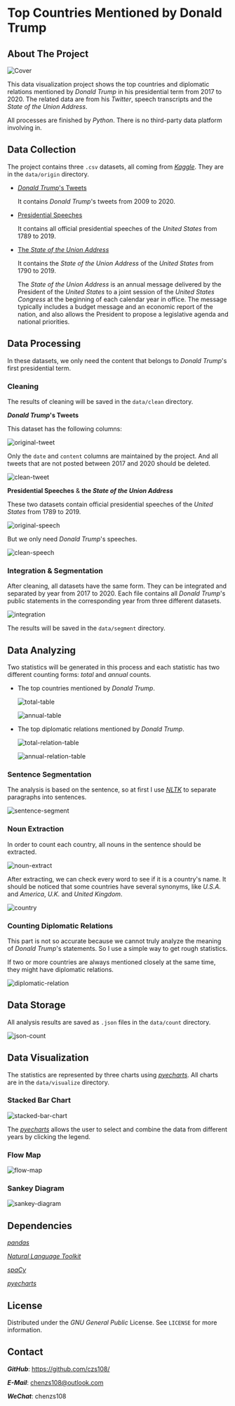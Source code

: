 # Top Countries Mentioned by Donald Trump

## About The Project

![Cover](../Cover.jpg)

This data visualization project shows the top countries and diplomatic relations mentioned by *Donald Trump* in his presidential term from 2017 to 2020. The related data are from his *Twitter*, speech transcripts and the *State of the Union Address*.

All processes are finished by *Python*. There is no third-party data platform involving in.

## Data Collection

The project contains three `.csv` datasets, all coming from [*Kaggle*](https://www.kaggle.com/). They are in the `data/origin` directory.

- [*Donald Trump*'s Tweets](https://www.kaggle.com/austinreese/trump-tweets)

  It contains *Donald Trump*'s tweets from 2009 to 2020.

- [Presidential Speeches](https://www.kaggle.com/littleotter/united-states-presidential-speeches)

  It contains all official presidential speeches of the *United States* from 1789 to 2019.

- [The *State of the Union Address*](https://www.kaggle.com/jyronw/us-state-of-the-union-addresses-1790-2019)

  It contains the *State of the Union Address* of the *United States* from 1790 to 2019.

  The *State of the Union Address* is an annual message delivered by the President of the *United States* to a joint session of the *United States Congress* at the beginning of each calendar year in office. The message typically includes a budget message and an economic report of the nation, and also allows the President to propose a legislative agenda and national priorities.

## Data Processing

In these datasets, we only need the content that belongs to *Donald Trump*'s first presidential term.

### Cleaning

The results of cleaning will be saved in the `data/clean` directory.

***Donald Trump*'s Tweets**

This dataset has the following columns:

![original-tweet](images/original-tweet.png)

Only the `date` and `content` columns are maintained by the project. And all tweets that are not posted between 2017 and 2020 should be deleted.

![clean-tweet](images/clean-tweet.png)

**Presidential Speeches** & **the *State of the Union Address***

These two datasets contain official presidential speeches of the *United States* from 1789 to 2019.

![original-speech](images/original-speech.png)

But we only need *Donald Trump*'s speeches.

![clean-speech](images/clean-speech.png)

### Integration & Segmentation

After cleaning, all datasets have the same form. They can be integrated and separated by year from 2017 to 2020. Each file contains all *Donald Trump*'s public statements in the corresponding year from three different datasets.

![integration](images/integration.png)

The results will be saved in the `data/segment` directory.

## Data Analyzing

Two statistics will be generated in this process and each statistic has two different counting forms: *total* and *annual* counts.

- The top countries mentioned by *Donald Trump*.

  ![total-table](images/total-table.png)

  ![annual-table](images/annual-table.png)

- The top diplomatic relations mentioned by *Donald Trump*.

  ![total-relation-table](images/total-relation-table.png)

  ![annual-relation-table](images/annual-relation-table.png)

### Sentence Segmentation

The analysis is based on the sentence, so at first I use [*NLTK*](https://www.nltk.org/) to separate paragraphs into sentences.

![sentence-segment](images/sentence-segment.png)

### Noun Extraction

In order to count each country, all nouns in the sentence should be extracted.

![noun-extract](images/noun-extract.png)

After extracting, we can check every word to see if it is a country's name. It should be noticed that some countries have several synonyms, like *U.S.A.* and *America*, *U.K.* and *United Kingdom*.

![country](images/country.png)

### Counting Diplomatic Relations

This part is not so accurate because we cannot truly analyze the meaning of *Donald Trump*'s statements. So I use a simple way to get rough statistics.

If two or more countries are always mentioned closely at the same time, they might have diplomatic relations.

![diplomatic-relation](images/diplomatic-relation.png)

## Data Storage

All analysis results are saved as `.json` files in the `data/count` directory.

![json-count](images/json-count.png)

## Data Visualization

The statistics are represented by three charts using [*pyecharts*](https://pyecharts.org/#/). All charts are in the `data/visualize` directory.

### Stacked Bar Chart

![stacked-bar-chart](images/stacked-bar-chart.png)

The [*pyecharts*](https://pyecharts.org/#/) allows the user to select and combine the data from different years by clicking the legend.

### Flow Map

![flow-map](images/flow-map.png)

### Sankey Diagram

![sankey-diagram](images/sankey-diagram.png)

## Dependencies

[*pandas*](https://pandas.pydata.org/)

[*Natural Language Toolkit*](https://www.nltk.org/)

[*spaCy*](https://spacy.io/)

[*pyecharts*](https://pyecharts.org/#/)

## License

Distributed under the *GNU General Public* License. See `LICENSE` for more information.

## Contact

***GitHub***: https://github.com/czs108/

***E-Mail***: chenzs108@outlook.com

***WeChat***: chenzs108